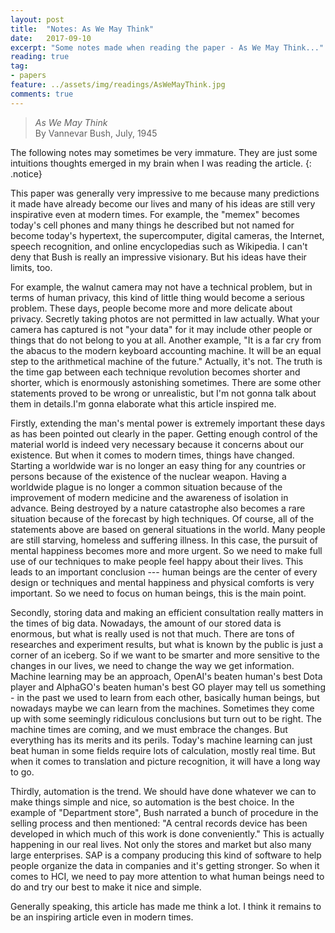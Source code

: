 ```yaml
---
layout: post
title:  "Notes: As We May Think"
date:   2017-09-10
excerpt: "Some notes made when reading the paper - As We May Think..."
reading: true
tag:
- papers
feature: ../assets/img/readings/AsWeMayThink.jpg
comments: true
---
```

> *As We May Think* <br>
> By Vannevar Bush, July, 1945

The following notes may sometimes be very immature. They are just some intuitions thoughts emerged in my brain when I was reading the article.
{: .notice}

This paper was generally very impressive to me because many predictions it made have already become our lives and many of his ideas are still very inspirative even at modern times. For example, the "memex" becomes today's cell phones and many things he described but not named for become today's hypertext, the supercomputer, digital cameras, the Internet, speech recognition, and online encyclopedias such as Wikipedia. I can't deny that Bush is really an impressive visionary. But his ideas have their limits, too.

For example, the walnut camera may not have a technical problem, but in terms of human privacy, this kind of little thing would become a serious problem. These days, people become more and more delicate about privacy. Secretly taking photos are not permitted in law actually. What your camera has captured is not "your data" for it may include other people or things that do not belong to you at all. Another example, "It is a far cry from the abacus to the modern keyboard accounting machine. It will be an equal step to the arithmetical machine of the future." Actually, it's not. The truth is the time gap between each technique revolution becomes shorter and shorter, which is enormously astonishing sometimes. There are some other statements proved to be wrong or unrealistic, but I'm not gonna talk about them in details.I'm gonna elaborate what this article inspired me.

Firstly, extending the man's mental power is extremely important these days as has been pointed out clearly in the paper. Getting enough control of the material world is indeed very necessary because it concerns about our existence. But when it comes to modern times, things have changed. Starting a worldwide war is no longer an easy thing for any countries or persons because of the existence of the nuclear weapon. Having a worldwide plague is no longer a common situation because of the improvement of modern medicine and the awareness of isolation in advance. Being destroyed by a nature catastrophe also becomes a rare situation because of the forecast by high techniques. Of course, all of the statements above are based on general situations in the world. Many people are still starving, homeless and suffering illness. In this case, the pursuit of mental happiness becomes more and more urgent. So we need to make full use of our techniques to make people feel happy about their lives. This leads to an important conclusion --- human beings are the center of every design or techniques and mental happiness and physical comforts is very important. So we need to focus on human beings, this is the main point.

Secondly, storing data and making an efficient consultation really matters in the times of big data. Nowadays, the amount of our stored data is enormous, but what is really used is not that much. There are tons of researches and experiment results, but what is known by the public is just a corner of an iceberg. So if we want to be smarter and more sensitive to the changes in our lives, we need to change the way we get information. Machine learning may be an approach, OpenAI's beaten human's best Dota player and AlphaGO's beaten human's best GO player may tell us something - in the past we used to learn from each other, basically human beings, but nowadays maybe we can learn from the machines. Sometimes they come up with some seemingly ridiculous conclusions but turn out to be right. The machine times are coming, and we must embrace the changes. But everything has its merits and its perils. Today's machine learning can just beat human in some fields require lots of calculation, mostly real time. But when it comes to translation and picture recognition, it will have a long way to go.

Thirdly, automation is the trend. We should have done whatever we can to make things simple and nice, so automation is the best choice. In the example of "Department store", Bush narrated a bunch of procedure in the selling process and then mentioned: "A central records device has been developed in which much of this work is done conveniently." This is actually happening in our real lives. Not only the stores and market but also many large enterprises. SAP is a company producing this kind of software to help people organize the data in companies and it's getting stronger. So when it comes to HCI, we need to pay more attention to what human beings need to do and try our best to make it nice and simple.

Generally speaking, this article has made me think a lot. I think it remains to be an inspiring article even in modern times.